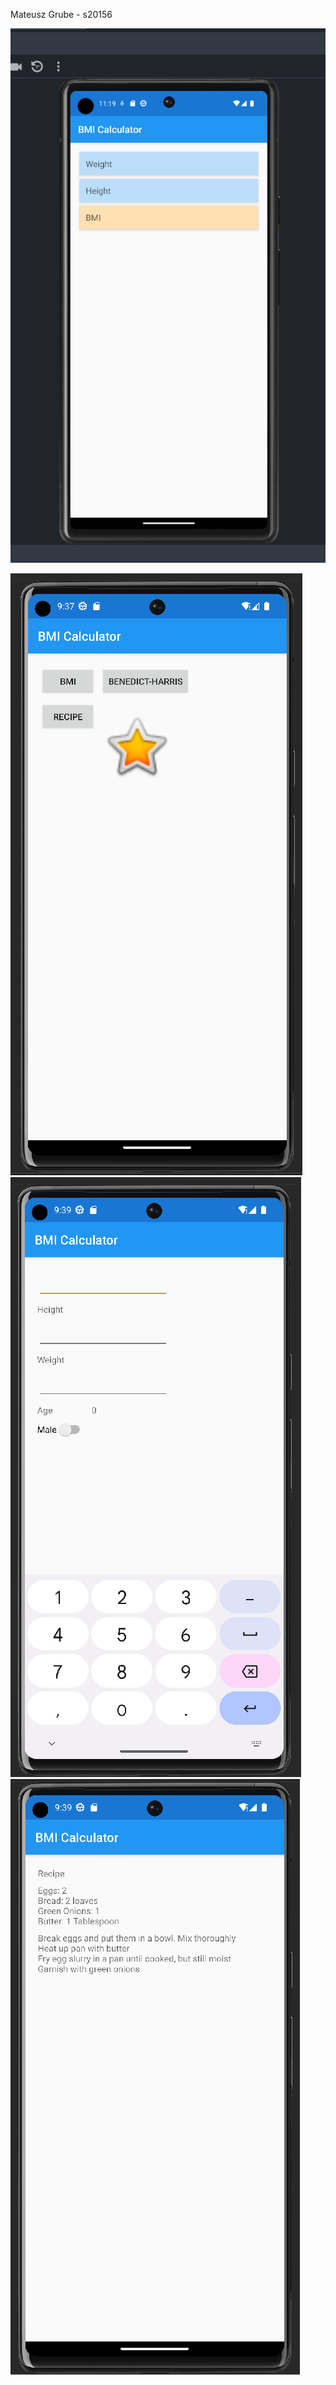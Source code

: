 Mateusz Grube - s20156

![Screenshot](./screenshot.png)

![Screenshot2](./screenshot2_menu.png)
![Screenshot2.1](./screenshot2_benedict_harris.png)
![Screenshot2.2](./screenshot2_recipe.png)
